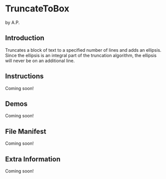 TruncateToBox
=============

by A.P.

Introduction
------------

Truncates a block of text to a specified number of lines and adds an ellipsis. Since the ellipsis is an integral part of the truncation algorithm, the ellipsis will never be on an additional line.

Instructions
------------

Coming soon!

Demos
-----

Coming soon!

File Manifest
-------------

Coming soon!

Extra Information
-----------------

Coming soon!


